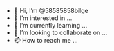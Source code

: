 - 👋 Hi, I’m @58585858bilge
- 👀 I’m interested in ...
- 🌱 I’m currently learning ...
- 💞️ I’m looking to collaborate on ...
- 📫 How to reach me ...

<!---
58585858bilge/58585858bilge is a ✨ special ✨ repository because its `README.md` (this file) appears on your GitHub profile.
You can click the Preview link to take a look at your changes.
--->
